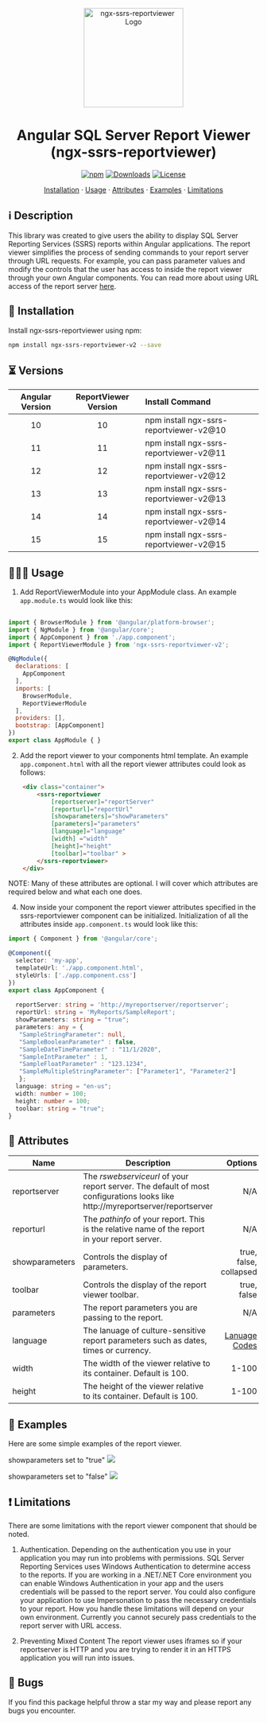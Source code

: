 <p align="center">
  <img src="images/ssrslogo.png" alt="ngx-ssrs-reportviewer Logo" width="200">
</p>

<h1 align="center">Angular SQL Server Report Viewer (ngx-ssrs-reportviewer)</h1>

<p align="center">
<a href="https://www.npmjs.com/package/ngx-ssrs-reportviewer-v2"><img src="https://img.shields.io/npm/v/ngx-ssrs-reportviewer.svg?colorB=cb3837" alt="npm"></a>
<a href="https://www.npmjs.com/package/ngx-ssrs-reportviewer-v2"><img src="https://img.shields.io/npm/dt/ngx-ssrs-reportviewer?color=blue" alt="Downloads"></a>
<a href="https://github.com/danisss9/ngx-ssrs-reportviewer-v2/blob/master/LICENSE"><img src="https://img.shields.io/badge/license-MIT-green.svg" alt="License"></a>
</p>


<p align="center">
  <a href="#-installation">Installation</a> ·
  <a href="#-usage">Usage</a> ·
  <a href="#-attributes">Attributes</a> ·
  <a href="#-examples">Examples</a> ·
  <a href="#-limitations">Limitations</a>
</p>

## ℹ️️ Description

This library was created to give users the ability to display SQL Server Reporting Services (SSRS) reports within Angular applications.  The report viewer simplifies the process of sending commands to your report server through URL requests.  For example, you can pass parameter values and modify the controls that the user has access to inside the report viewer through your own Angular components.  You can read more about using URL access of the report server [here](https://docs.microsoft.com/en-us/sql/reporting-services/url-access-ssrs).

## 🔧 Installation

Install ngx-ssrs-reportviewer using npm:

```bash
npm install ngx-ssrs-reportviewer-v2 --save 
```

## ⏳ Versions

| Angular Version | ReportViewer Version |             Install Command             |
| :-------------: | :------------------: | :-------------------------------------- |
| 10              | 10                   | npm install ngx-ssrs-reportviewer-v2@10 |
| 11              | 11                   | npm install ngx-ssrs-reportviewer-v2@11 |
| 12              | 12                   | npm install ngx-ssrs-reportviewer-v2@12 |
| 13              | 13                   | npm install ngx-ssrs-reportviewer-v2@13 |
| 14              | 14                   | npm install ngx-ssrs-reportviewer-v2@14 |
| 15              | 15                   | npm install ngx-ssrs-reportviewer-v2@15 |

## 👨🏻‍🏫 Usage

1. Add ReportViewerModule into your AppModule class. An example `app.module.ts` would look like this:

```javascript
    
import { BrowserModule } from '@angular/platform-browser';
import { NgModule } from '@angular/core';
import { AppComponent } from './app.component';
import { ReportViewerModule } from 'ngx-ssrs-reportviewer-v2';

@NgModule({
  declarations: [
    AppComponent
  ],
  imports: [
    BrowserModule,
    ReportViewerModule
  ],
  providers: [],
  bootstrap: [AppComponent]
})
export class AppModule { }

```

2. Add the report viewer to your components html template. An example `app.component.html` with all the report viewer attributes could look as follows: 

```html
    <div class="container">
        <ssrs-reportviewer
            [reportserver]="reportServer"
            [reporturl]="reportUrl"
            [showparameters]="showParameters" 
            [parameters]="parameters" 
            [language]="language" 
            [width] ="width" 
            [height]="height" 
            [toolbar]="toolbar" >
        </ssrs-reportviewer>
    </div>
```
NOTE: Many of these attributes are optional. I will cover which attributes are required below and what each one does.

4. Now inside your component the report viewer attributes specified in the ssrs-reportviewer component can be initialized. Initialization of all the attributes inside `app.component.ts` would look like this:

```typescript
import { Component } from '@angular/core';

@Component({
  selector: 'my-app',
  templateUrl: './app.component.html',
  styleUrls: ['./app.component.css']
})
export class AppComponent {
 
  reportServer: string = 'http://myreportserver/reportserver';
  reportUrl: string = 'MyReports/SampleReport';
  showParameters: string = "true"; 
  parameters: any = {
   "SampleStringParameter": null,
   "SampleBooleanParameter" : false,
   "SampleDateTimeParameter" : "11/1/2020",
   "SampleIntParameter" : 1,
   "SampleFloatParameter" : "123.1234",
   "SampleMultipleStringParameter": ["Parameter1", "Parameter2"]
   };
  language: string = "en-us";
  width: number = 100;
  height: number = 100;
  toolbar: string = "true";
}
```

## 📝 Attributes

| Name          | Description   | Options | Required |
| ------------- |-------------| -----:|-----:|
| reportserver  | The *rswebserviceurl* of your report server.  The default of most configurations looks like http://myreportserver/reportserver | N/A | Yes |
| reporturl      | The *pathinfo* of your report.  This is the relative name of the report in your report server.       |   N/A | Yes |
| showparameters | Controls the display of parameters.      |  true, false, collapsed   | No |
| toolbar | Controls the display of the report viewer toolbar.  |  true, false   | No |
| parameters | The report parameters you are passing to the report.     |  N/A   | No |
| language | The lanuage of culture-sensitive report parameters such as dates, times or currency.     |  [Lanuage Codes](https://msdn.microsoft.com/en-us/library/ms533052(v=vs.85).aspx)  | No |
| width | The width of the viewer relative to its container.  Default is 100.  | 1-100  | No |
| height | The height of the viewer relative to its container.  Default is 100.  | 1-100  | No |

## 🔢 Examples
Here are some simple examples of the report viewer.

showparameters set to "true"
<img src="images/toolbar_true.PNG">

showparameters set to "false"
<img src="images/toolbar_false.PNG">

## ❗ Limitations
There are some limitations with the report viewer component that should be noted. 

1. Authentication.
 Depending on the authentication you use in your application you may run into problems with permissions.  SQL Server Reporting Services uses Windows Authentication to determine access to the reports.  If you are working in a .NET/.NET Core environment you can enable Windows Authentication in your app and the users credentials will be passed to the report server.  You could also configure your application to use Impersonation to pass the necessary credentials to your report.  How you handle these limitations will depend on your own environment.  Currently you cannot securely pass credentials to the report server with URL access.

 2. Preventing Mixed Content
  The report viewer uses iframes so if your reportserver is HTTP and you are trying to render it in an HTTPS application you will run into issues.


## 🐞 Bugs
If you find this package helpful throw a star my way and please report any bugs you encounter.
